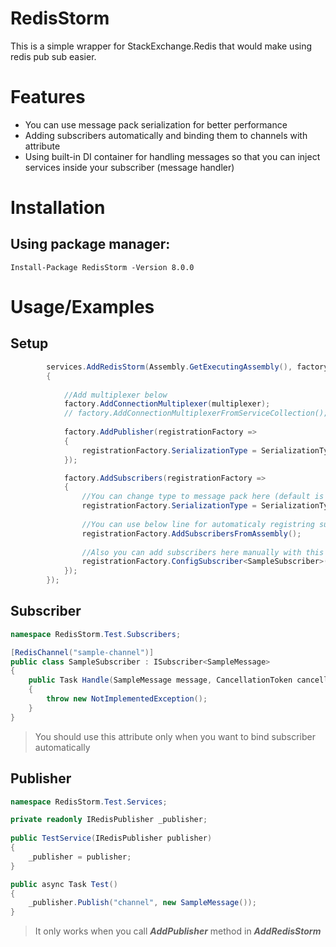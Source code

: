 # RedisStorm

This is a simple wrapper for StackExchange.Redis that would make using redis pub sub easier.

# Features
- You can use message pack serialization for better performance
- Adding subscribers automatically and binding them to channels with attribute
- Using built-in DI container for handling messages so that you can inject services inside your subscriber (message handler)

# Installation
## Using package manager:
```
Install-Package RedisStorm -Version 8.0.0
```

# Usage/Examples
## Setup
```csharp
        services.AddRedisStorm(Assembly.GetExecutingAssembly(), factory =>
        {
        
            //Add multiplexer below
            factory.AddConnectionMultiplexer(multiplexer);
            // factory.AddConnectionMultiplexerFromServiceCollection();
            
            factory.AddPublisher(registrationFactory =>
            {
                registrationFactory.SerializationType = SerializationType.MessagePack;
            });

            factory.AddSubscribers(registrationFactory =>
            {
                //You can change type to message pack here (default is json)
                registrationFactory.SerializationType = SerializationType.MessagePack;
                
                //You can use below line for automaticaly registring subscribers
                registrationFactory.AddSubscribersFromAssembly(); 
                
                //Also you can add subscribers here manually with this method
                registrationFactory.ConfigSubscriber<SampleSubscriber>("channelName");
            });
        });
```

## Subscriber
```csharp
namespace RedisStorm.Test.Subscribers;

[RedisChannel("sample-channel")]
public class SampleSubscriber : ISubscriber<SampleMessage>
{
    public Task Handle(SampleMessage message, CancellationToken cancellationToken)
    {
        throw new NotImplementedException();
    }
}
```
> You should use this attribute only when you want to bind subscriber automatically

## Publisher
```csharp
namespace RedisStorm.Test.Services;

private readonly IRedisPublisher _publisher;  
  
public TestService(IRedisPublisher publisher)  
{  
	_publisher = publisher;  
}

public async Task Test()
{
    _publisher.Publish("channel", new SampleMessage());
}
```
> It only works when you call ***AddPublisher*** method in ***AddRedisStorm***
